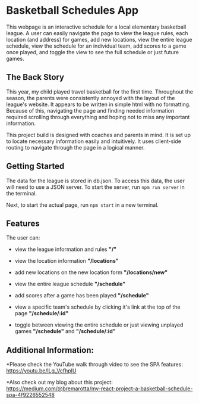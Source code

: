 # Basketball Schedules App

This webpage is an interactive schedule for a local elementary basketball league. A user can easily navigate the page to view the league rules, each location (and address) for games, add new locations, view the entire league schedule, view the schedule for an individual team, add scores to a game once played, and toggle the view to see the full schedule or just future games. 

## The Back Story

This year, my child played travel basketball for the first time. Throughout the season, the parents were consistently annoyed with the layout of the league's website. It appears to be written in simple html with no formatting. Because of this, navigating the page and finding needed information required scrolling through everything and hoping not to miss any important information. 

This project build is designed with coaches and parents in mind. It is set up to locate necessary information easily and intuitively. It uses client-side routing to navigate through the page in a logical manner.

## Getting Started
The data for the league is stored in db.json. To access this data, the user will need to use a JSON server. To start the server, run `npm run server` in the terminal.

Next, to start the actual page, run `npm start` in a new terminal.

## Features
The user can:

* view the league information and rules **"/"**

* view the location information **"/locations"** 


* add new locations on the new location form  **"/locations/new"**

* view the entire league schedule **"/schedule"**

* add scores after a game has been played **"/schedule"**

* view a specific team's schedule by clicking it's link at the top of the page **"/schedule/:id"**

* toggle between viewing the entire schedule or just viewing unplayed games **"/schedule"** and **"/schedule/:id"**


## Additional Information:

*Please check the YouTube walk through video to see the SPA features: https://youtu.be/lLg_VcfhpIU

*Also check out my blog about this project: https://medium.com/@bremarotta/my-react-project-a-basketball-schedule-spa-4f9226552548




